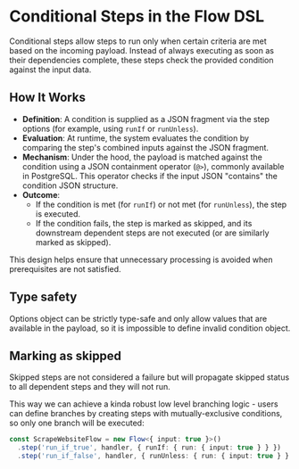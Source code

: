 # Conditional Steps in the Flow DSL

Conditional steps allow steps to run only when certain criteria are met based on the incoming payload. Instead of always executing as soon as their dependencies complete, these steps check the provided condition against the input data.

## How It Works

- **Definition**: A condition is supplied as a JSON fragment via the step options (for example, using `runIf` or `runUnless`).
- **Evaluation**: At runtime, the system evaluates the condition by comparing the step's combined inputs against the JSON fragment.
- **Mechanism**: Under the hood, the payload is matched against the condition using a JSON containment operator (`@>`), commonly available in PostgreSQL. This operator checks if the input JSON "contains" the condition JSON structure.
- **Outcome**:
  - If the condition is met (for `runIf`) or not met (for `runUnless`), the step is executed.
  - If the condition fails, the step is marked as skipped, and its downstream dependent steps are not executed (or are similarly marked as skipped).

This design helps ensure that unnecessary processing is avoided when prerequisites are not satisfied.

## Type safety

Options object can be strictly type-safe and only allow values that are available in the payload,
so it is impossible to define invalid condition object.

## Marking as skipped

Skipped steps are not considered a failure but will propagate skipped status to all dependent steps and
they will not run.

This way we can achieve a kinda robust low level branching logic - users can define branches
by creating steps with mutually-exclusive conditions, so only one branch will be executed:

```ts
const ScrapeWebsiteFlow = new Flow<{ input: true }>()
  .step('run_if_true', handler, { runIf: { run: { input: true } } })
  .step('run_if_false', handler, { runUnless: { run: { input: true } } })
```
